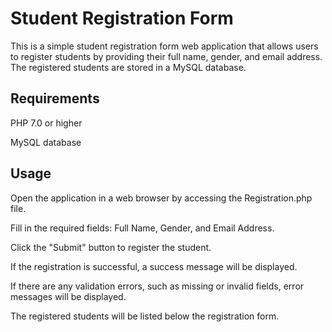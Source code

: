 # Student Registration Form

This is a simple student registration form web application that allows users to register students by providing their full name, gender, and email address. 
The registered students are stored in a MySQL database.

## Requirements

PHP 7.0 or higher

MySQL database

## Usage
Open the application in a web browser by accessing the Registration.php file.

Fill in the required fields: Full Name, Gender, and Email Address.

Click the "Submit" button to register the student.

If the registration is successful, a success message will be displayed.

If there are any validation errors, such as missing or invalid fields, error messages will be displayed.

The registered students will be listed below the registration form.

